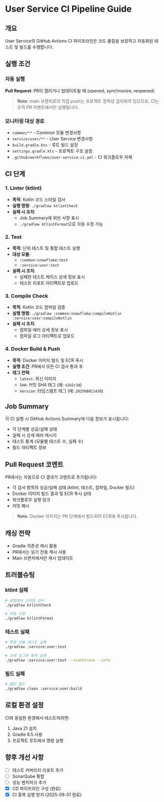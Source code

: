 # User Service CI Pipeline Guide

## 개요
User Service의 GitHub Actions CI 파이프라인은 코드 품질을 보장하고 자동화된 테스트 및 빌드를 수행합니다.

## 실행 조건

### 자동 실행
**Pull Request**: PR이 열리거나 업데이트될 때 (opened, synchronize, reopened)

> **Note**: main 브랜치로의 직접 push는 프로젝트 정책상 금지되어 있으므로, CI는 오직 PR 이벤트에서만 실행됩니다.

### 모니터링 대상 경로
- `common/**` - Common 모듈 변경사항
- `service/user/**` - User Service 변경사항
- `build.gradle.kts` - 루트 빌드 설정
- `settings.gradle.kts` - 프로젝트 구조 설정
- `.github/workflows/user-service-ci.yml` - CI 워크플로우 자체

## CI 단계

### 1. Linter (ktlint)
- **목적**: Kotlin 코드 스타일 검사
- **실행 명령**: `./gradlew ktlintCheck`
- **실패 시 조치**: 
  - Job Summary에 위반 사항 표시
  - `./gradlew ktlintFormat`으로 자동 수정 가능

### 2. Test
- **목적**: 단위 테스트 및 통합 테스트 실행
- **대상 모듈**:
  - `:common:snowflake:test`
  - `:service:user:test`
- **실패 시 조치**:
  - 실패한 테스트 케이스 상세 정보 표시
  - 테스트 리포트 아티팩트로 업로드

### 3. Compile Check
- **목적**: Kotlin 코드 컴파일 검증
- **실행 명령**: `./gradlew :common:snowflake:compileKotlin :service:user:compileKotlin`
- **실패 시 조치**:
  - 컴파일 에러 상세 정보 표시
  - 컴파일 로그 아티팩트로 업로드

### 4. Docker Build & Push
- **목적**: Docker 이미지 빌드 및 ECR 푸시
- **실행 조건**: PR에서 모든 CI 검사 통과 후
- **태그 전략**:
  - `latest`: 최신 이미지
  - `SHA`: 커밋 SHA 태그 (예: `a1b2c3d`)
  - `Version`: 타임스탬프 태그 (예: `202508011430`)

## Job Summary
각 CI 실행 시 GitHub Actions Summary에 다음 정보가 표시됩니다:
- 각 단계별 성공/실패 상태
- 실패 시 상세 에러 메시지
- 테스트 통계 (모듈별 테스트 수, 실패 수)
- 빌드 아티팩트 정보

## Pull Request 코멘트
PR에서는 자동으로 CI 결과가 코멘트로 추가됩니다:
- 각 검사 항목의 성공/실패 상태 (ktlint, 테스트, 컴파일, Docker 빌드)
- Docker 이미지 빌드 결과 및 ECR 푸시 상태
- 워크플로우 실행 링크
- 커밋 해시

> **Note**: Docker 이미지는 PR 단계에서 빌드되어 ECR에 푸시됩니다.

## 캐싱 전략
- Gradle 의존성 캐시 활용
- PR에서는 읽기 전용 캐시 사용
- Main 브랜치에서만 캐시 업데이트

## 트러블슈팅

### ktlint 실패
```bash
# 로컬에서 스타일 검사
./gradlew ktlintCheck

# 자동 수정
./gradlew ktlintFormat
```

### 테스트 실패
```bash
# 특정 모듈 테스트 실행
./gradlew :service:user:test

# 상세 로그와 함께 실행
./gradlew :service:user:test --stacktrace --info
```

### 빌드 실패
```bash
# 클린 빌드
./gradlew clean :service:user:build
```

## 로컬 환경 설정
CI와 동일한 환경에서 테스트하려면:
1. Java 21 설치
2. Gradle 8.5 사용
3. 프로젝트 루트에서 명령 실행

## 향후 개선 사항
- [ ] 테스트 커버리지 리포트 추가
- [ ] SonarQube 통합
- [ ] 성능 벤치마크 추가
- [x] CD 파이프라인 구성 (완료)
- [x] CI 중복 실행 방지 (2025-08-01 완료)